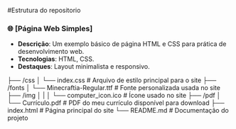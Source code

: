 #Estrutura do repositorio
### 🌐 [Página Web Simples]
- **Descrição**: Um exemplo básico de página HTML e CSS para prática de desenvolvimento web.
- **Tecnologias**: HTML, CSS.
- **Destaques**: Layout minimalista e responsivo.


├── /css
│   └── index.css            # Arquivo de estilo principal para o site
├── /fonts
│   └── Minecraftia-Regular.ttf  # Fonte personalizada usada no site
├── /img
│   |
│   └── computer_icon.ico     # Ícone usado no site
├── /pdf
│   └── Currículo.pdf         # PDF do meu currículo disponível para download
├── index.html                # Página principal do site
└── README.md                 # Documentação do projeto
